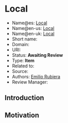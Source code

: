 # Local

* Name@es: [Local]() 
* Name@en-us: [Local]()
* Name@en-uk: [Local]()
* Short name: 
* Domain: 
* URI: 
* Status: **Awaiting Review**
* Type: **Item**
* Related to:
* Source: 
* Authors: [Emilio Rubiera](https://github.com/spitxa)
* Review Manager:

## Introduction



## Motivation